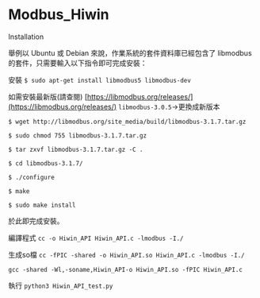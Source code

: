 # Modbus_Hiwin

Installation

舉例以 Ubuntu 或 Debian 來說，作業系統的套件資料庫已經包含了 libmodbus 的套件，只需要輸入以下指令即可完成安裝：

安裝
`$ sudo apt-get install libmodbus5 libmodbus-dev`

如需安裝最新版(請查閱)  [https://libmodbus.org/releases/](https://libmodbus.org/releases/)
`libmodbus-3.0.5`->更換成新版本

`$ wget http://libmodbus.org/site_media/build/libmodbus-3.1.7.tar.gz`

`$ sudo chmod 755 libmodbus-3.1.7.tar.gz`
 
`$ tar zxvf libmodbus-3.1.7.tar.gz -C .`

`$ cd libmodbus-3.1.7/`

`$ ./configure`

`$ make`

`$ sudo make install`

於此即完成安裝。

編譯程式 `cc -o Hiwin_API Hiwin_API.c -lmodbus -I./`

生成so檔 `cc -fPIC -shared -o Hiwin_API.so Hiwin_API.c -lmodbus -I./`

`gcc -shared -Wl,-soname,Hiwin_API-o Hiwin_API.so -fPIC Hiwin_API.c`

執行 `python3 Hiwin_API_test.py`
